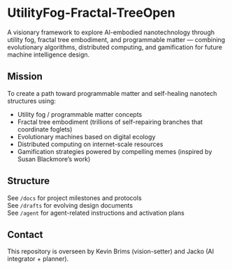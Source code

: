 # UtilityFog-Fractal-TreeOpen

A visionary framework to explore AI-embodied nanotechnology through utility fog, fractal tree embodiment, and programmable matter — combining evolutionary algorithms, distributed computing, and gamification for future machine intelligence design.

## Mission
To create a path toward programmable matter and self-healing nanotech structures using:
- Utility fog / programmable matter concepts
- Fractal tree embodiment (trillions of self-repairing branches that coordinate foglets)
- Evolutionary machines based on digital ecology
- Distributed computing on internet-scale resources
- Gamification strategies powered by compelling memes (inspired by Susan Blackmore’s work)

## Structure
See `/docs` for project milestones and protocols  
See `/drafts` for evolving design documents  
See `/agent` for agent-related instructions and activation plans  

## Contact
This repository is overseen by Kevin Brims (vision-setter) and Jacko (AI integrator + planner).
